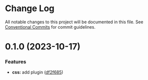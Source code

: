 # Change Log

All notable changes to this project will be documented in this file.
See [Conventional Commits](https://conventionalcommits.org) for commit guidelines.

# 0.1.0 (2023-10-17)

### Features

- **css:** add plugin ([df2f685](https://github.com/rambler-digital-solutions/razzle-addons/commit/df2f685710f5e4ec36201bffaee6c48fa90a9597))
